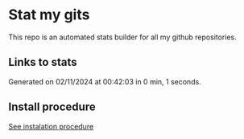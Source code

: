 # Stat my gits

This repo is an automated stats builder for all my github repositories.

## Links to stats


Generated on 02/11/2024 at 00:42:03 in 0 min, 1 seconds.

## Install procedure

[See instalation procedure](./src/install.md)
